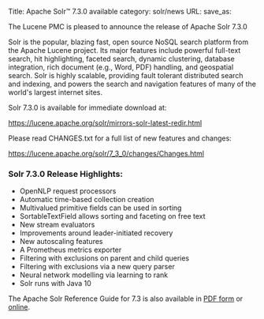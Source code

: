 Title: Apache Solr™ 7.3.0 available
category: solr/news
URL: 
save_as: 

The Lucene PMC is pleased to announce the release of Apache Solr 7.3.0

Solr is the popular, blazing fast, open source NoSQL search platform from the Apache Lucene project. Its major features include powerful full-text search, hit highlighting, faceted search, dynamic clustering, database integration, rich document (e.g., Word, PDF) handling, and geospatial search. Solr is highly scalable, providing fault tolerant distributed search and indexing, and powers the search and navigation features of many of the world's largest internet sites.

Solr 7.3.0 is available for immediate download at:

  <https://lucene.apache.org/solr/mirrors-solr-latest-redir.html>

Please read CHANGES.txt for a full list of new features and changes:

  <https://lucene.apache.org/solr/7_3_0/changes/Changes.html>

### Solr 7.3.0 Release Highlights:

 * OpenNLP request processors
 * Automatic time-based collection creation
 * Multivalued primitive fields can be used in sorting
 * SortableTextField allows sorting and faceting on free text
 * New stream evaluators
 * Improvements around leader-initiated recovery
 * New autoscaling features
 * A Prometheus metrics exporter
 * Filtering with exclusions on parent and child queries
 * Filtering with exclusions via a new query parser
 * Neural network modelling via learning to rank
 * Solr runs with Java 10

The Apache Solr Reference Guide for 7.3 is also available in [PDF form](https://www.apache.org/dyn/closer.cgi/lucene/solr/ref-guide/apache-solr-ref-guide-7.3.pdf) or  [online](https://lucene.apache.org/solr/guide/7_3).

